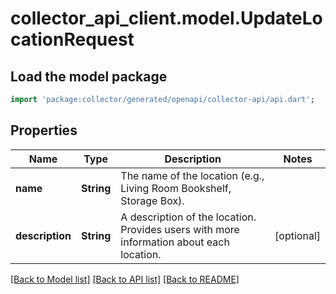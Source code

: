 # collector_api_client.model.UpdateLocationRequest

## Load the model package
```dart
import 'package:collector/generated/openapi/collector-api/api.dart';
```

## Properties
Name | Type | Description | Notes
------------ | ------------- | ------------- | -------------
**name** | **String** | The name of the location (e.g., Living Room Bookshelf, Storage Box). | 
**description** | **String** | A description of the location. Provides users with more information about each location. | [optional] 

[[Back to Model list]](../README.md#documentation-for-models) [[Back to API list]](../README.md#documentation-for-api-endpoints) [[Back to README]](../README.md)



